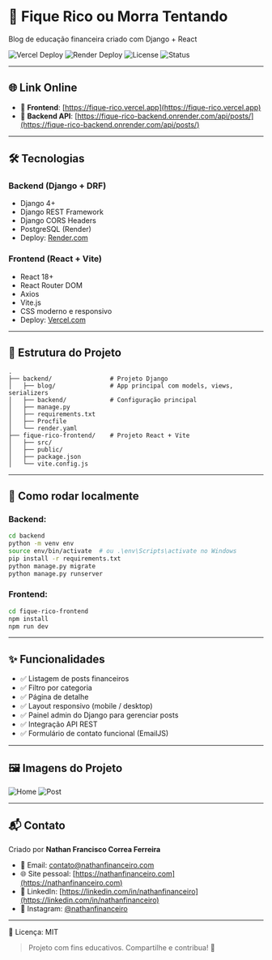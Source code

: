 
# 💸 Fique Rico ou Morra Tentando

Blog de educação financeira criado com Django + React

![Vercel Deploy](https://img.shields.io/badge/Frontend-Vercel-000?logo=vercel)
![Render Deploy](https://img.shields.io/badge/Backend-Render-blue?logo=render)
![License](https://img.shields.io/badge/license-MIT-green)
![Status](https://img.shields.io/badge/status-online-brightgreen)

---

## 🌐 Link Online

- 🔗 **Frontend**: [https://fique-rico.vercel.app](https://fique-rico.vercel.app)
- 🔗 **Backend API**: [https://fique-rico-backend.onrender.com/api/posts/](https://fique-rico-backend.onrender.com/api/posts/)

---

## 🛠️ Tecnologias

### Backend (Django + DRF)
- Django 4+
- Django REST Framework
- Django CORS Headers
- PostgreSQL (Render)
- Deploy: [Render.com](https://render.com)

### Frontend (React + Vite)
- React 18+
- React Router DOM
- Axios
- Vite.js
- CSS moderno e responsivo
- Deploy: [Vercel.com](https://vercel.com)

---

## 📂 Estrutura do Projeto

```
.
├── backend/                # Projeto Django
│   ├── blog/               # App principal com models, views, serializers
│   ├── backend/            # Configuração principal
│   ├── manage.py
│   ├── requirements.txt
│   ├── Procfile
│   └── render.yaml
├── fique-rico-frontend/    # Projeto React + Vite
│   ├── src/
│   ├── public/
│   ├── package.json
│   └── vite.config.js
```

---

## 🚀 Como rodar localmente

### Backend:
```bash
cd backend
python -m venv env
source env/bin/activate  # ou .\env\Scripts\activate no Windows
pip install -r requirements.txt
python manage.py migrate
python manage.py runserver
```

### Frontend:
```bash
cd fique-rico-frontend
npm install
npm run dev
```

---

## ✨ Funcionalidades

- ✅ Listagem de posts financeiros
- ✅ Filtro por categoria
- ✅ Página de detalhe
- ✅ Layout responsivo (mobile / desktop)
- ✅ Painel admin do Django para gerenciar posts
- ✅ Integração API REST
- ✅ Formulário de contato funcional (EmailJS)

---

## 🖼️ Imagens do Projeto

![Home](https://via.placeholder.com/800x400?text=Homepage)
![Post](https://via.placeholder.com/800x400?text=Detalhe+do+Post)

---

## 📬 Contato

Criado por **Nathan Francisco Correa Ferreira**

- 📧 Email: contato@nathanfinanceiro.com
- 🌐 Site pessoal: [https://nathanfinanceiro.com](https://nathanfinanceiro.com)
- 💼 LinkedIn: [https://linkedin.com/in/nathanfinanceiro](https://linkedin.com/in/nathanfinanceiro)
- 📸 Instagram: [@nathanfinanceiro](https://instagram.com/nathanfinanceiro)

---

📄 Licença: MIT

> Projeto com fins educativos. Compartilhe e contribua! 💚
